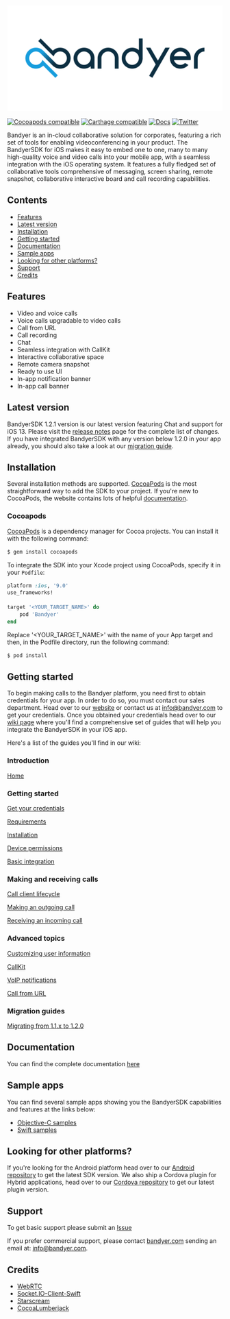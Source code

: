<p align="center">
	<img src="img/Bandyer-logotype-white-1024x500.png" alt="Bandyer" title="Bandyer" />
</p>

[![Cocoapods compatible](https://img.shields.io/cocoapods/v/Bandyer)](https://cocoapods.org/pods/Bandyer)
[![Carthage compatible](https://img.shields.io/badge/Carthage-compatible-4BC51D.svg?style=flat)](https://github.com/Carthage/Carthage)
[![Docs](https://img.shields.io/badge/docs-current-brightgreen.svg)](https://docs.bandyer.com/Bandyer-iOS-SDK/BandyerSDK/1.2.0/index.html)
[![Twitter](https://img.shields.io/twitter/url/http/shields.io.svg?style=social&logo=twitter)](https://twitter.com/intent/follow?screen_name=bandyersrl)


Bandyer is an in-cloud collaborative solution for corporates, featuring a rich set of tools for enabling videoconferencing in your product. The BandyerSDK for iOS makes it easy to embed one to one, many to many high-quality voice and video calls into your mobile app, with a seamless integration with the iOS operating system. It features a fully fledged set of collaborative tools comprehensive of messaging, screen sharing, remote snapshot, collaborative interactive board and call recording capabilities. 

## Contents

- [Features](#features)
- [Latest version](#latest-version)
- [Installation](#installation)
- [Getting started](#getting-started)
- [Documentation](#documentation)
- [Sample apps](#sample-apps)
- [Looking for other platforms?](#looking-for-other-platforms)
- [Support](#support)
- [Credits](#credits)

## Features

- Video and voice calls
- Voice calls upgradable to video calls
- Call from URL
- Call recording
- Chat
- Seamless integration with CallKit
- Interactive collaborative space
- Remote camera snapshot
- Ready to use UI
- In-app notification banner
- In-app call banner

## Latest version

BandyerSDK 1.2.1 version is our latest version featuring Chat and support for iOS 13. Please visit the [release notes](https://github.com/Bandyer/Bandyer-iOS-SDK/releases/tag/1.2.1) page for the complete list of changes. If you have integrated BandyerSDK with any version below 1.2.0 in your app already, you should also take a look at our [migration guide](https://github.com/Bandyer/Bandyer-iOS-SDK/wiki/MigrationGuide-from-1.1.1-to-1.2.0).

## Installation

Several installation methods are supported. [CocoaPods][cocoapods] is the most straightforward way to add the SDK to your project. If you're new to CocoaPods, the website contains lots of helpful [documentation][cocoapods-getting-started].

### Cocoapods

[CocoaPods][cocoapods] is a dependency manager for Cocoa projects. You can install it with the following command:

```bash
$ gem install cocoapods
```

To integrate the SDK into your Xcode project using CocoaPods, specify it in your `Podfile`:

```ruby
platform :ios, '9.0'
use_frameworks!

target '<YOUR_TARGET_NAME>' do
    pod 'Bandyer'
end
```

Replace '\<YOUR\_TARGET\_NAME\>' with the name of your App target and then, in the Podfile directory, run the following command:

```bash
$ pod install
```

## Getting started

To begin making calls to the Bandyer platform, you need first to obtain credentials for your app. In order to do so, you must contact our sales department. Head over to our [website](https://www.bandyer.com) or contact us at [info@bandyer.com](mailto:info@bandyer.com) to get your credentials. Once you obtained your credentials head over to our [wiki page](https://github.com/Bandyer/Bandyer-iOS-SDK/wiki) where you'll find a comprehensive set of guides that will help you integrate the BandyerSDK in your iOS app. 

Here's a list of the guides you'll find in our wiki:

### Introduction
[Home](https://github.com/Bandyer/Bandyer-iOS-SDK/wiki)

### Getting started
[Get your credentials](https://github.com/Bandyer/Bandyer-iOS-SDK/wiki/Get-your-credentials)

[Requirements](https://github.com/Bandyer/Bandyer-iOS-SDK/wiki/Requirements)

[Installation](https://github.com/Bandyer/Bandyer-iOS-SDK/wiki/Installation)

[Device permissions](https://github.com/Bandyer/Bandyer-iOS-SDK/wiki/Device-Permissions)

[Basic integration](https://github.com/Bandyer/Bandyer-iOS-SDK/wiki/Getting-Started)

### Making and receiving calls
[Call client lifecycle](https://github.com/Bandyer/Bandyer-iOS-SDK/wiki/Call-client-lifecycle)

[Making an outgoing call](https://github.com/Bandyer/Bandyer-iOS-SDK/wiki/Making-an-outgoing-call)

[Receiving an incoming call](https://github.com/Bandyer/Bandyer-iOS-SDK/wiki/Receiving-an-incoming-call)

### Advanced topics
[Customizing user information](https://github.com/Bandyer/Bandyer-iOS-SDK/wiki/Customizing-user-information) 

[CallKit](https://github.com/Bandyer/Bandyer-iOS-SDK/wiki/CallKit)

[VoIP notifications](https://github.com/Bandyer/Bandyer-iOS-SDK/wiki/VOIP-notifications)

[Call from URL](https://github.com/Bandyer/Bandyer-iOS-SDK/wiki/Call-from-URL)

### Migration guides
[Migrating from 1.1.x to 1.2.0](https://github.com/Bandyer/Bandyer-iOS-SDK/wiki/MigrationGuide-from-1.1.1-to-1.2.0)

## Documentation

You can find the complete documentation [here][documentation]

## Sample apps

You can find several sample apps showing you the BandyerSDK capabilities and features at the links below:

- [Objective-C samples][objective-c-samples]
- [Swift samples][swift-samples]

## Looking for other platforms?

If you're looking for the Android platform head over to our [Android repository][android] to get the latest SDK version. We also ship a Cordova plugin for Hybrid applications, head over to our [Cordova repository][cordova] to get our latest plugin version. 

## Support

To get basic support please submit an [Issue][issues]

If you prefer commercial support, please contact [bandyer.com][bandyer-website] sending an email at: [info@bandyer.com](mailto:info@bandyer.com.).

## Credits

- [WebRTC](https://webrtc.org/)
- [Socket.IO-Client-Swift](https://github.com/socketio/socket.io-client-swift)
- [Starscream](https://github.com/daltoniam/starscream)
- [CocoaLumberjack](https://github.com/CocoaLumberjack/CocoaLumberjack)

[cocoapods]: https://cocoapods.org/
[cocoapods-getting-started]: https://guides.cocoapods.org/using/getting-started.html
[bandyer-website]: https://www.bandyer.com
[wiki]: https://github.com/Bandyer/Bandyer-iOS-SDK/wiki
[documentation]: https://docs.bandyer.com/Bandyer-iOS-SDK/BandyerSDK/latest/index.html
[objective-c-samples]: https://github.com/Bandyer/Bandyer-iOS-SDK-Samples
[swift-samples]: https://github.com/Bandyer/Bandyer-iOS-SDK-Samples-Swift
[android]: https://github.com/Bandyer/Bandyer-Android-SDK
[cordova]: https://github.com/Bandyer/Bandyer-Cordova-Plugin
[issues]: https://github.com/Bandyer/Bandyer-iOS-SDK/issues
